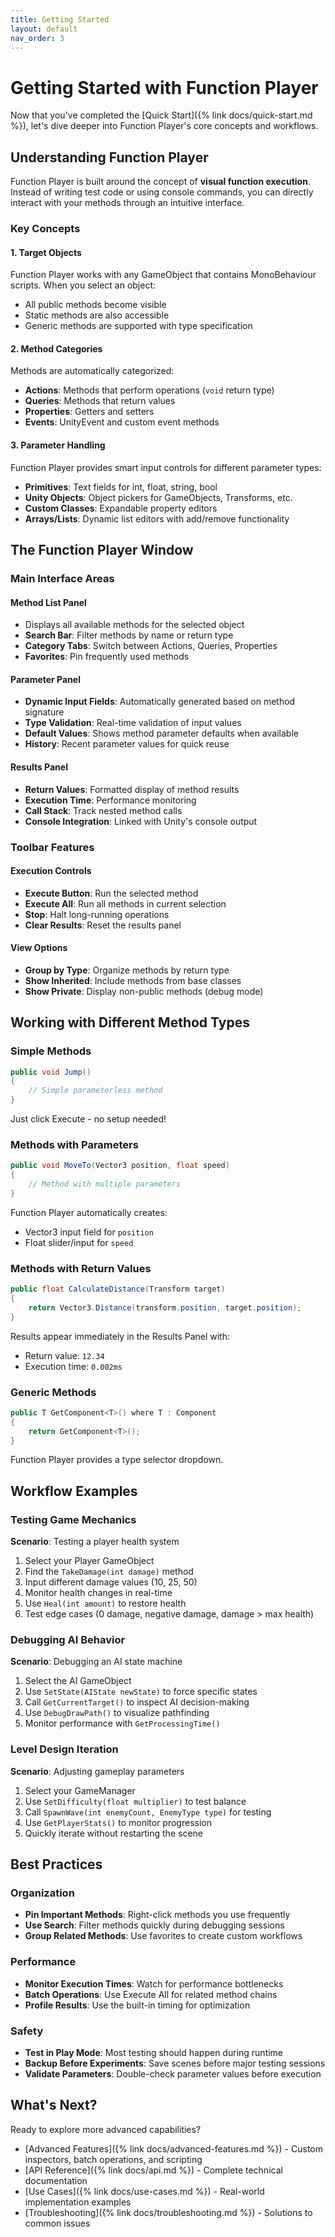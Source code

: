 ```yaml
---
title: Getting Started
layout: default
nav_order: 3
---
```


# Getting Started with Function Player

Now that you've completed the [Quick Start]({% link docs/quick-start.md %}), let's dive deeper into Function Player's core concepts and workflows.

## Understanding Function Player

Function Player is built around the concept of **visual function execution**. Instead of writing test code or using console commands, you can directly interact with your methods through an intuitive interface.

### Key Concepts

#### 1. **Target Objects**
Function Player works with any GameObject that contains MonoBehaviour scripts. When you select an object:
- All public methods become visible
- Static methods are also accessible
- Generic methods are supported with type specification

#### 2. **Method Categories**
Methods are automatically categorized:
- **Actions**: Methods that perform operations (`void` return type)
- **Queries**: Methods that return values
- **Properties**: Getters and setters
- **Events**: UnityEvent and custom event methods

#### 3. **Parameter Handling**
Function Player provides smart input controls for different parameter types:
- **Primitives**: Text fields for int, float, string, bool
- **Unity Objects**: Object pickers for GameObjects, Transforms, etc.
- **Custom Classes**: Expandable property editors
- **Arrays/Lists**: Dynamic list editors with add/remove functionality

## The Function Player Window

### Main Interface Areas

#### Method List Panel
- Displays all available methods for the selected object
- **Search Bar**: Filter methods by name or return type
- **Category Tabs**: Switch between Actions, Queries, Properties
- **Favorites**: Pin frequently used methods

#### Parameter Panel
- **Dynamic Input Fields**: Automatically generated based on method signature
- **Type Validation**: Real-time validation of input values
- **Default Values**: Shows method parameter defaults when available
- **History**: Recent parameter values for quick reuse

#### Results Panel
- **Return Values**: Formatted display of method results
- **Execution Time**: Performance monitoring
- **Call Stack**: Track nested method calls
- **Console Integration**: Linked with Unity's console output

### Toolbar Features

#### Execution Controls
- **Execute Button**: Run the selected method
- **Execute All**: Run all methods in current selection
- **Stop**: Halt long-running operations
- **Clear Results**: Reset the results panel

#### View Options
- **Group by Type**: Organize methods by return type
- **Show Inherited**: Include methods from base classes
- **Show Private**: Display non-public methods (debug mode)

## Working with Different Method Types

### Simple Methods
```csharp
public void Jump()
{
    // Simple parameterless method
}
```
Just click Execute - no setup needed!

### Methods with Parameters
```csharp
public void MoveTo(Vector3 position, float speed)
{
    // Method with multiple parameters
}
```
Function Player automatically creates:
- Vector3 input field for `position`
- Float slider/input for `speed`

### Methods with Return Values
```csharp
public float CalculateDistance(Transform target)
{
    return Vector3.Distance(transform.position, target.position);
}
```
Results appear immediately in the Results Panel with:
- Return value: `12.34`
- Execution time: `0.002ms`

### Generic Methods
```csharp
public T GetComponent<T>() where T : Component
{
    return GetComponent<T>();
}
```
Function Player provides a type selector dropdown.

## Workflow Examples

### Testing Game Mechanics

**Scenario**: Testing a player health system

1. Select your Player GameObject
2. Find the `TakeDamage(int damage)` method
3. Input different damage values (10, 25, 50)
4. Monitor health changes in real-time
5. Use `Heal(int amount)` to restore health
6. Test edge cases (0 damage, negative damage, damage > max health)

### Debugging AI Behavior

**Scenario**: Debugging an AI state machine

1. Select the AI GameObject
2. Use `SetState(AIState newState)` to force specific states
3. Call `GetCurrentTarget()` to inspect AI decision-making
4. Use `DebugDrawPath()` to visualize pathfinding
5. Monitor performance with `GetProcessingTime()`

### Level Design Iteration

**Scenario**: Adjusting gameplay parameters

1. Select your GameManager
2. Use `SetDifficulty(float multiplier)` to test balance
3. Call `SpawnWave(int enemyCount, EnemyType type)` for testing
4. Use `GetPlayerStats()` to monitor progression
5. Quickly iterate without restarting the scene

## Best Practices

### Organization
- **Pin Important Methods**: Right-click methods you use frequently
- **Use Search**: Filter methods quickly during debugging sessions
- **Group Related Methods**: Use favorites to create custom workflows

### Performance
- **Monitor Execution Times**: Watch for performance bottlenecks
- **Batch Operations**: Use Execute All for related method chains
- **Profile Results**: Use the built-in timing for optimization

### Safety
- **Test in Play Mode**: Most testing should happen during runtime
- **Backup Before Experiments**: Save scenes before major testing sessions
- **Validate Parameters**: Double-check parameter values before execution

## What's Next?

Ready to explore more advanced capabilities?

- [Advanced Features]({% link docs/advanced-features.md %}) - Custom inspectors, batch operations, and scripting
- [API Reference]({% link docs/api.md %}) - Complete technical documentation
- [Use Cases]({% link docs/use-cases.md %}) - Real-world implementation examples
- [Troubleshooting]({% link docs/troubleshooting.md %}) - Solutions to common issues
